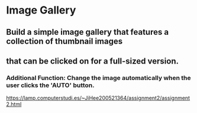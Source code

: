 # Image Gallery
## Build a simple image gallery that features a collection of thumbnail images
## that can be clicked on for a full-sized version.
### Additional Function: Change the image automatically when the user clicks the 'AUTO' button.

https://lamp.computerstudi.es/~JiHee200521364/assignment2/assignment2.html
